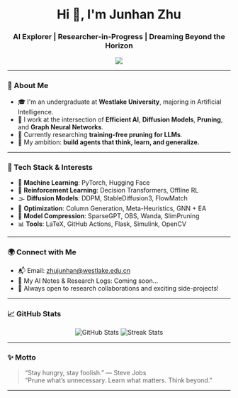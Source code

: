 <h1 align="center">Hi 👋, I'm Junhan Zhu</h1>
<h3 align="center">AI Explorer | Researcher-in-Progress | Dreaming Beyond the Horizon</h3>

<p align="center">
  <img src="https://readme-typing-svg.herokuapp.com?font=JetBrains+Mono&size=20&duration=3000&color=58A6FF&center=true&vCenter=true&width=600&lines=🤖+AI+Researcher+from+Westlake+University;🚀+Reinforcement+Learning+%7C+Diffusion+Models+%7C+NLP;🧠+Thinking+About+Generalization+and+Sparsity;📚+On+a+journey+to+NIPS+2025" />
</p>

---

### 🧬 About Me
- 🎓 I'm an undergraduate at **Westlake University**, majoring in Artificial Intelligence.
- 🌌 I work at the intersection of **Efficient AI**, **Diffusion Models**, **Pruning**, and **Graph Neural Networks**.
- 🧪 Currently researching **training-free pruning for LLMs**.
- 🧠 My ambition: **build agents that think, learn, and generalize.**

---

### 🚀 Tech Stack & Interests
- 🤖 **Machine Learning**: PyTorch, Hugging Face
- 🧠 **Reinforcement Learning**: Decision Transformers, Offline RL
- 🌫️ **Diffusion Models**: DDPM, StableDiffusion3, FlowMatch
- 🧮 **Optimization**: Column Generation, Meta-Heuristics, GNN + EA
- 🧼 **Model Compression**: SparseGPT, OBS, Wanda, SlimPruning
- 📊 **Tools**: LaTeX, GitHub Actions, Flask, Simulink, OpenCV

---

### 🌍 Connect with Me
- 📬 Email: [zhujunhan@westlake.edu.cn](mailto:zhujunhan@westlake.edu.cn)
- 🧠 My AI Notes & Research Logs: Coming soon...
- 🔭 Always open to research collaborations and exciting side-projects!

---

### 📈 GitHub Stats

<p align="center">
  <img src="https://github-readme-stats.vercel.app/api?username=Alrightlone&show_icons=true&theme=tokyonight&hide=prs" alt="GitHub Stats" />
  <img src="https://github-readme-streak-stats.herokuapp.com/?user=Alrightlone&theme=tokyonight" alt="Streak Stats" />
</p>

---

### ✨ Motto

> “Stay hungry, stay foolish.” — Steve Jobs  
> “Prune what’s unnecessary. Learn what matters. Think beyond.”

---

<!---
Alrightlone/Alrightlone is a ✨ special ✨ repository because its `README.md` (this file) appears on your GitHub profile.
--->
